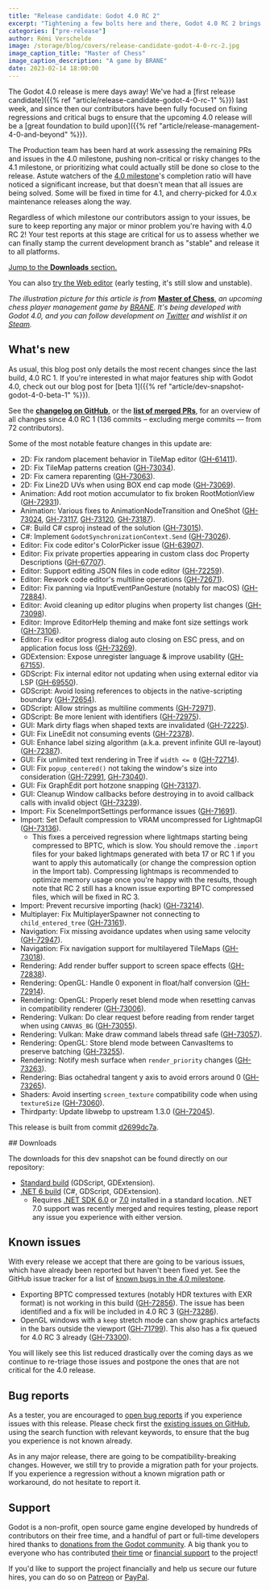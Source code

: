 ```yaml
---
title: "Release candidate: Godot 4.0 RC 2"
excerpt: "Tightening a few bolts here and there, Godot 4.0 RC 2 brings us one step closer to the stable release. We're now counting in days!"
categories: ["pre-release"]
author: Rémi Verschelde
image: /storage/blog/covers/release-candidate-godot-4-0-rc-2.jpg
image_caption_title: "Master of Chess"
image_caption_description: "A game by BRANE"
date: 2023-02-14 18:00:00
---
```


The Godot 4.0 release is mere days away! We've had a [first release candidate]({{% ref "article/release-candidate-godot-4-0-rc-1" %}}) last week, and since then our contributors have been fully focused on fixing regressions and critical bugs to ensure that the upcoming 4.0 release will be a [great foundation to build upon]({{% ref "article/release-management-4-0-and-beyond" %}}).

The Production team has been hard at work assessing the remaining PRs and issues in the 4.0 milestone, pushing non-critical or risky changes to the 4.1 milestone, or prioritizing what could actually still be done so close to the release. Astute watchers of the [4.0 milestone](https://github.com/godotengine/godot/milestone/9)'s completion ratio will have noticed a significant increase, but that doesn't mean that all issues are being solved. Some will be fixed in time for 4.1, and cherry-picked for 4.0.x maintenance releases along the way.

Regardless of which milestone our contributors assign to your issues, be sure to keep reporting any major or minor problem you're having with 4.0 RC 2! Your test reports at this stage are critical for us to assess whether we can finally stamp the current development branch as "stable" and release it to all platforms.

[Jump to the **Downloads** section.](#downloads)

You can also [try the Web editor](https://editor.godotengine.org/releases/4.0.rc2/godot.editor.html) (early testing, it's still slow and unstable).

*The illustration picture for this article is from* [**Master of Chess**](https://store.steampowered.com/app/2248900/Master_of_Chess/), *an upcoming chess player management game by [BRANE](https://twitter.com/GamesBrane). It's being developed with Godot 4.0, and you can follow development on [Twitter](https://twitter.com/GamesBrane) and wishlist it on [Steam](https://store.steampowered.com/app/2248900/Master_of_Chess/).*

## What's new

As usual, this blog post only details the most recent changes since the last build, 4.0 RC 1. If you're interested in what major features ship with Godot 4.0, check out our blog post for [beta 1]({{% ref "article/dev-snapshot-godot-4-0-beta-1" %}}).

See the [**changelog on GitHub**](https://github.com/godotengine/godot/compare/c4fb119f03477ad9a494ba6cdad211b35a8efcce...d2699dc7ab96fbd75faccc1f32f55baebf1d84dc), or the [**list of merged PRs**](https://github.com/godotengine/godot/pulls?q=is%3Apr+merged%3A2023-02-08T11%3A00..2023-02-14T11%3A00+is%3Amerged+sort%3Acreated-asc+milestone%3A4.0), for an overview of all changes since 4.0 RC 1 (136 commits – excluding merge commits ― from 72 contributors).

Some of the most notable feature changes in this update are:

- 2D: Fix random placement behavior in TileMap editor ([GH-61411](https://github.com/godotengine/godot/pull/61411)).
- 2D: Fix TileMap patterns creation ([GH-73034](https://github.com/godotengine/godot/pull/73034)).
- 2D: Fix camera reparenting ([GH-73063](https://github.com/godotengine/godot/pull/73063)).
- 2D: Fix Line2D UVs when using BOX end cap mode ([GH-73069](https://github.com/godotengine/godot/pull/73069)).
- Animation: Add root motion accumulator to fix broken RootMotionView ([GH-72931](https://github.com/godotengine/godot/pull/72931)).
- Animation: Various fixes to AnimationNodeTransition and OneShot ([GH-73024](https://github.com/godotengine/godot/pull/73024), [GH-73117](https://github.com/godotengine/godot/pull/73117), [GH-73120](https://github.com/godotengine/godot/pull/73120), [GH-73187](https://github.com/godotengine/godot/pull/73187)).
- C#: Build C# csproj instead of the solution ([GH-73015](https://github.com/godotengine/godot/pull/73015)).
- C#: Implement `GodotSynchronizationContext.Send` ([GH-73026](https://github.com/godotengine/godot/pull/73026)).
- Editor: Fix code editor's ColorPicker issue ([GH-63907](https://github.com/godotengine/godot/pull/63907)).
- Editor: Fix private properties appearing in custom class doc Property Descriptions ([GH-67707](https://github.com/godotengine/godot/pull/67707)).
- Editor: Support editing JSON files in code editor ([GH-72259](https://github.com/godotengine/godot/pull/72259)).
- Editor: Rework code editor's multiline operations ([GH-72671](https://github.com/godotengine/godot/pull/72671)).
- Editor: Fix panning via InputEventPanGesture (notably for macOS) ([GH-72884](https://github.com/godotengine/godot/pull/72884)).
- Editor: Avoid cleaning up editor plugins when property list changes ([GH-73098](https://github.com/godotengine/godot/pull/73098)).
- Editor: Improve EditorHelp theming and make font size settings work ([GH-73106](https://github.com/godotengine/godot/pull/73106)).
- Editor: Fix editor progress dialog auto closing on ESC press, and on application focus loss ([GH-73269](https://github.com/godotengine/godot/pull/73269)).
- GDExtension: Expose unregister language & improve usability ([GH-67155](https://github.com/godotengine/godot/pull/67155)).
- GDScript: Fix internal editor not updating when using external editor via LSP ([GH-69550](https://github.com/godotengine/godot/pull/69550)).
- GDScript: Avoid losing references to objects in the native-scripting boundary ([GH-72654](https://github.com/godotengine/godot/pull/72654)).
- GDScript: Allow strings as multiline comments ([GH-72971](https://github.com/godotengine/godot/pull/72971)).
- GDScript: Be more lenient with identifiers ([GH-72975](https://github.com/godotengine/godot/pull/72975)).
- GUI: Mark dirty flags when shaped texts are invalidated ([GH-72225](https://github.com/godotengine/godot/pull/72225)).
- GUI: Fix LineEdit not consuming events ([GH-72378](https://github.com/godotengine/godot/pull/72378)).
- GUI: Enhance label sizing algorithm (a.k.a. prevent infinite GUI re-layout) ([GH-72387](https://github.com/godotengine/godot/pull/72387)).
- GUI: Fix unlimited text rendering in Tree if `width <= 0` ([GH-72714](https://github.com/godotengine/godot/pull/72714)).
- GUI: Fix `popup_centered()` not taking the window's size into consideration ([GH-72991](https://github.com/godotengine/godot/pull/72991), [GH-73040](https://github.com/godotengine/godot/pull/73040)).
- GUI: Fix GraphEdit port hotzone snapping ([GH-73137](https://github.com/godotengine/godot/pull/73137)).
- GUI: Cleanup Window callbacks before destroying in to avoid callback calls with invalid object ([GH-73239](https://github.com/godotengine/godot/pull/73239)).
- Import: Fix SceneImportSettings performance issues ([GH-71691](https://github.com/godotengine/godot/pull/71691)).
- Import: Set Default compression to VRAM uncompressed for LightmapGI ([GH-73136](https://github.com/godotengine/godot/pull/73136)).
  * This fixes a perceived regression where lightmaps starting being compressed to BPTC, which is slow. You should remove the `.import` files for your baked lightmaps generated with beta 17 or RC 1 if you want to apply this automatically (or change the compression option in the Import tab). Compressing lightmaps is recommended to optimize memory usage once you're happy with the results, though note that RC 2 still has a known issue exporting BPTC compressed files, which will be fixed in RC 3.
- Import: Prevent recursive importing (hack) ([GH-73214](https://github.com/godotengine/godot/pull/73214)).
- Multiplayer: Fix MultiplayerSpawner not connecting to `child_entered_tree` ([GH-73161](https://github.com/godotengine/godot/pull/73161)).
- Navigation: Fix missing avoidance updates when using same velocity ([GH-72947](https://github.com/godotengine/godot/pull/72947)).
- Navigation: Fix navigation support for multilayered TileMaps ([GH-73018](https://github.com/godotengine/godot/pull/73018)).
- Rendering: Add render buffer support to screen space effects ([GH-72838](https://github.com/godotengine/godot/pull/72838)).
- Rendering: OpenGL: Handle 0 exponent in float/half conversion ([GH-72914](https://github.com/godotengine/godot/pull/72914)).
- Rendering: OpenGL: Properly reset blend mode when resetting canvas in compatibility renderer ([GH-73006](https://github.com/godotengine/godot/pull/73006)).
- Rendering: Vulkan: Do clear request before reading from render target when using `CANVAS_BG` ([GH-73055](https://github.com/godotengine/godot/pull/73055)).
- Rendering: Vulkan: Make draw command labels thread safe ([GH-73057](https://github.com/godotengine/godot/pull/73057)).
- Rendering: OpenGL: Store blend mode between CanvasItems to preserve batching ([GH-73255](https://github.com/godotengine/godot/pull/73255)).
- Rendering: Notify mesh surface when `render_priority` changes ([GH-73263](https://github.com/godotengine/godot/pull/73263)).
- Rendering: Bias octahedral tangent y axis to avoid errors around 0 ([GH-73265](https://github.com/godotengine/godot/pull/73265)).
- Shaders: Avoid inserting `screen_texture` compatibility code when using `textureSize` ([GH-73060](https://github.com/godotengine/godot/pull/73060)).
- Thirdparty: Update libwebp to upstream 1.3.0 ([GH-72045](https://github.com/godotengine/godot/pull/72045)).

This release is built from commit [d2699dc7a](https://github.com/godotengine/godot/commit/d2699dc7ab96fbd75faccc1f32f55baebf1d84dc).

<div id="downloads"></div>
## Downloads

The downloads for this dev snapshot can be found directly on our repository:

* [Standard build](https://downloads.tuxfamily.org/godotengine/4.0/rc2/) (GDScript, GDExtension).
* [.NET 6 build](https://downloads.tuxfamily.org/godotengine/4.0/rc2/mono) (C#, GDScript, GDExtension).
  - Requires [.NET SDK 6.0](https://dotnet.microsoft.com/en-us/download/dotnet/6.0) or [7.0](https://dotnet.microsoft.com/en-us/download/dotnet/7.0) installed in a standard location. .NET 7.0 support was recently merged and requires testing, please report any issue you experience with either version.

## Known issues

With every release we accept that there are going to be various issues, which have already been reported but haven't been fixed yet. See the GitHub issue tracker for a list of [known bugs in the 4.0 milestone](https://github.com/godotengine/godot/issues?q=is%3Aissue+is%3Aopen+milestone%3A4.0+label%3Abug+).

- Exporting BPTC compressed textures (notably HDR textures with EXR format) is not working in this build ([GH-72856](https://github.com/godotengine/godot/issues/72856)). The issue has been identified and a fix will be included in 4.0 RC 3 ([GH-73286](https://github.com/godotengine/godot/pull/73286)).
- OpenGL windows with a `keep` stretch mode can show graphics artefacts in the bars outside the viewport ([GH-71799](https://github.com/godotengine/godot/issues/71799)). This also has a fix queued for 4.0 RC 3 already ([GH-73300](https://github.com/godotengine/godot/pull/73300)).

You will likely see this list reduced drastically over the coming days as we continue to re-triage those issues and postpone the ones that are not critical for the 4.0 release.

## Bug reports

As a tester, you are encouraged to [open bug reports](https://github.com/godotengine/godot/issues) if you experience issues with this release. Please check first the [existing issues on GitHub](https://github.com/godotengine/godot/issues), using the search function with relevant keywords, to ensure that the bug you experience is not known already.

As in any major release, there are going to be compatibility-breaking changes. However, we still try to provide a migration path for your projects. If you experience a regression without a known migration path or workaround, do not hesitate to report it.

## Support

Godot is a non-profit, open source game engine developed by hundreds of contributors on their free time, and a handful of part or full-time developers hired thanks to [donations from the Godot community](https://godotengine.org/donate). A big thank you to everyone who has contributed [their time](https://github.com/godotengine/godot/blob/master/AUTHORS.md) or [financial support](https://github.com/godotengine/godot/blob/master/DONORS.md) to the project!

If you'd like to support the project financially and help us secure our future hires, you can do so on [Patreon](https://www.patreon.com/godotengine) or [PayPal](https://godotengine.org/donate).
